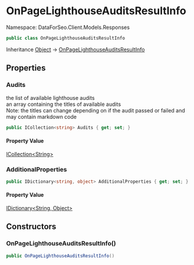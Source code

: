 # OnPageLighthouseAuditsResultInfo

Namespace: DataForSeo.Client.Models.Responses

```csharp
public class OnPageLighthouseAuditsResultInfo
```

Inheritance [Object](https://docs.microsoft.com/en-us/dotnet/api/system.object) → [OnPageLighthouseAuditsResultInfo](./dataforseo.client.models.responses.onpagelighthouseauditsresultinfo.md)

## Properties

### **Audits**

the list of available lighthouse audits
 <br>an array containing the titles of available audits
 <br>Note: the titles can change depending on if the audit passed or failed and may contain markdown code

```csharp
public ICollection<string> Audits { get; set; }
```

#### Property Value

[ICollection&lt;String&gt;](https://docs.microsoft.com/en-us/dotnet/api/system.collections.generic.icollection-1)<br>

### **AdditionalProperties**

```csharp
public IDictionary<string, object> AdditionalProperties { get; set; }
```

#### Property Value

[IDictionary&lt;String, Object&gt;](https://docs.microsoft.com/en-us/dotnet/api/system.collections.generic.idictionary-2)<br>

## Constructors

### **OnPageLighthouseAuditsResultInfo()**

```csharp
public OnPageLighthouseAuditsResultInfo()
```
